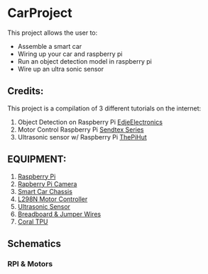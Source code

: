 # CarProject
This project allows the user to:
* Assemble a smart car
* Wiring up your car and raspberry pi
* Run an object detection model in raspberry pi
* Wire up an ultra sonic sensor

## Credits:
This project is a compilation of 3 different tutorials on the internet:
1. Object Detection on Raspberry Pi [EdjeElectronics](https://github.com/EdjeElectronics/TensorFlow-Lite-Object-Detection-on-Android-and-Raspberry-Pi.git)
2. Motor Control Raspberry Pi [Sendtex Series](https://www.youtube.com/watch?v=LlFkybEQFFA&t=330s)
3. Ultrasonic sensor w/ Raspberry Pi [ThePiHut](https://thepihut.com/blogs/raspberry-pi-tutorials/hc-sr04-ultrasonic-range-sensor-on-the-raspberry-pi)


## EQUIPMENT:
1. [Raspberry Pi](https://www.amazon.com/gp/product/B07V5JTMV9/ref=ppx_yo_dt_b_asin_title_o07_s00?ie=UTF8&psc=1)
2. [Rapberry Pi Camera](https://www.amazon.com/gp/product/B01ER2SKFS/ref=ppx_yo_dt_b_asin_title_o08_s00?ie=UTF8&psc=1)
3. [Smart Car Chassis](https://www.amazon.com/gp/product/B06VTP8XBQ/ref=ppx_yo_dt_b_asin_title_o09_s00?ie=UTF8&psc=1)
4. [L298N Motor Controller](https://www.amazon.com/gp/product/B014KMHSW6/ref=ppx_yo_dt_b_asin_title_o09_s00?ie=UTF8&psc=1)
5. [Ultrasonic Sensor](https://www.amazon.com/WMYCONGCONG-HC-SR04-Ultrasonic-Distance-Measuring/dp/B07JJHCVRG/ref=sr_1_1_sspa?crid=WOVIM2MQMKG5&dchild=1&keywords=ultrasonic+sensor&qid=1599608113&s=hi&sprefix=ultrasonic+sen%2Ctools%2C188&sr=1-1-spons&psc=1&spLa=ZW5jcnlwdGVkUXVhbGlmaWVyPUFZMFZDWE1IWkgyN0smZW5jcnlwdGVkSWQ9QTAwMTQwNTgzSkQxQ001U0RFNkNSJmVuY3J5cHRlZEFkSWQ9QTA2NTEyMTQzNFgzQjM4RUE0M0tCJndpZGdldE5hbWU9c3BfYXRmJmFjdGlvbj1jbGlja1JlZGlyZWN0JmRvTm90TG9nQ2xpY2s9dHJ1ZQ==)
6. [Breadboard & Jumper Wires](https://www.amazon.com/FTCBlock-Breadboards-Arduino-Distribution-Connecting/dp/B07H326BFQ/ref=sr_1_10?crid=YCA8NIITP1S&dchild=1&keywords=breadboard+jumper+wires&qid=1599608180&s=hi&sprefix=bread%2Ctools%2C184&sr=1-10)
7. [Coral TPU](https://www.amazon.com/Google-G950-01456-01-Coral-USB-Accelerator/dp/B07S214S5Y/ref=sr_1_2?dchild=1&keywords=coral+tpu&qid=1599608247&sr=8-2)

## Schematics
### RPI & Motors
